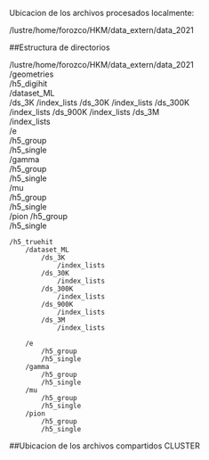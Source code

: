 

Ubicacion de los archivos procesados localmente:

/lustre/home/forozco/HKM/data_extern/data_2021  


##Estructura de directorios  

/lustre/home/forozco/HKM/data_extern/data_2021  
    /geometries   
    /h5_digihit  
        /dataset_ML  
            /ds_3K
                /index_lists
            /ds_30K
                /index_lists
            /ds_300K      
                /index_lists
            /ds_900K
                /index_lists
            /ds_3M  
                /index_lists        
        /e  
            /h5_group  
            /h5_single       
        /gamma  
            /h5_group  
            /h5_single       
        /mu  
            /h5_group  
            /h5_single       
        /pion
            /h5_group  
            /h5_single       

    /h5_truehit  
        /dataset_ML  
            /ds_3K
                /index_lists
            /ds_30K
                /index_lists
            /ds_300K      
                /index_lists
            /ds_900K
                /index_lists
            /ds_3M  
                /index_lists
        
        /e  
            /h5_group  
            /h5_single       
        /gamma  
            /h5_group  
            /h5_single       
        /mu  
            /h5_group  
            /h5_single       
        /pion
            /h5_group  
            /h5_single       


##Ubicacion de los archivos compartidos CLUSTER
